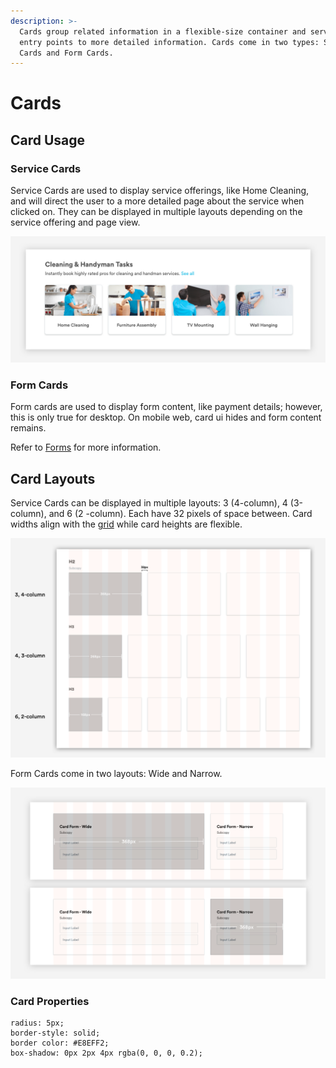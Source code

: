 ```yaml
---
description: >-
  Cards group related information in a flexible-size container and serve as
  entry points to more detailed information. Cards come in two types: Service
  Cards and Form Cards.
---
```


# Cards

## **Card Usage**

### Service Cards

Service Cards are used to display service offerings, like Home Cleaning, and will direct the user to a more detailed page about the service when clicked on. They can be displayed in multiple layouts depending on the service offering and page view.

![Service Cards \(4, 3-column display\)](../.gitbook/assets/card-preview.png)

### Form Cards

Form cards are used to display form content, like payment details; however, this is only true for desktop. On mobile web, card ui hides and form content remains.

Refer to [Forms](https://app.gitbook.com/@handyguide/s/docs/web/forms) for more information. 

## Card Layouts

Service Cards can be displayed in multiple layouts: 3 \(4-column\), 4 \(3-column\), and 6 \(2 -column\). Each have 32 pixels of space between. Card widths align with the [grid](https://app.gitbook.com/@handyguide/s/docs/web/grid-and-layout) while card heights are flexible.

![](../.gitbook/assets/card-layouts-3-4-6-1x.png)

Form Cards come in two layouts: Wide and Narrow. 

![](../.gitbook/assets/card-layout-forms.png)

### Card Properties 

```text
radius: 5px;
border-style: solid;
border color: #E8EFF2;
box-shadow: 0px 2px 4px rgba(0, 0, 0, 0.2);
```



